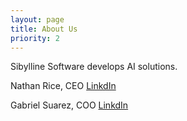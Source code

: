 ```yaml
---
layout: page
title: About Us
priority: 2
---
```


Sibylline Software develops AI solutions.  

Nathan Rice, CEO
[LinkdIn](https://www.linkedin.com/in/nathan-rice-aa89391ba/)

Gabriel Suarez, COO
[LinkdIn](https://www.linkedin.com/in/gabriel-su%C3%A1rez-7b054a38/)